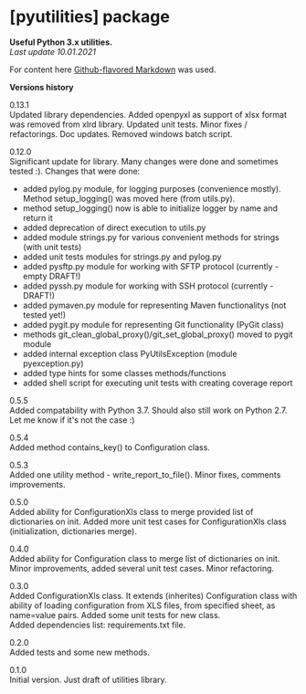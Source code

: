 # [pyutilities] package

**Useful Python 3.x utilities.**  
*Last update 10.01.2021*

For content here 
[Github-flavored Markdown](https://guides.github.com/features/mastering-markdown/)
was used.

**Versions history**  
  
0.13.1  
Updated library dependencies. Added openpyxl as support of xlsx format was removed from 
xlrd library. Updated unit tests. Minor fixes / refactorings. Doc updates. Removed windows batch script.

0.12.0  
Significant update for library. Many changes were done and sometimes tested :).
Changes that were done:
 * added pylog.py module, for logging purposes (convenience mostly). Method setup_logging() was moved here (from utils.py).
 * method setup_logging() now is able to initialize logger by name and return it
 * added deprecation of direct execution to utils.py
 * added module strings.py for various convenient methods for strings (with unit tests)
 * added unit tests modules for strings.py and pylog.py
 * added pysftp.py module for working with SFTP protocol (currently - empty DRAFT!)
 * added pyssh.py module for working with SSH protocol (currently - DRAFT!)
 * added pymaven.py module for representing Maven functionalitys (not tested yet!)
 * added pygit.py module for representing Git functionality (PyGit class)
 * methods git_clean_global_proxy()/git_set_global_proxy() moved to pygit module
 * added internal exception class PyUtilsException (module pyexception.py)
 * added type hints for some classes methods/functions
 * added shell script for executing unit tests with creating coverage report
 
0.5.5  
Added compatability with Python 3.7. Should also still work on Python 2.7. Let me know if it's not the case :)

0.5.4  
Added method contains_key() to Configuration class.

0.5.3  
Added one utility method - write_report_to_file(). Minor fixes, comments improvements.

0.5.0  
Added ability for ConfigurationXls class to merge provided list of dictionaries on init. Added more 
unit test cases for ConfigurationXls class (initialization, dictionaries merge).

0.4.0  
Added ability for Configuration class to merge list of dictionaries on init. Minor improvements,
added several unit test cases. Minor refactoring.

0.3.0  
Added ConfigurationXls class. It extends (inherites) Configuration class with ability of
loading configuration from XLS files, from specified sheet, as name=value pairs. Added some
unit tests for new class.  
Added dependencies list: requirements.txt file.
  
0.2.0  
Added tests and some new methods.  

0.1.0  
Initial version. Just draft of utilities library.
